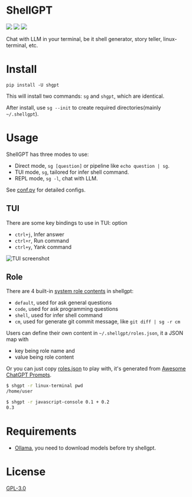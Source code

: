 # ShellGPT

[![](https://img.shields.io/pypi/v/shgpt)](https://pypi.org/project/shgpt/)
[![](https://github.com/jiacai2050/shellgpt/actions/workflows/ci.yml/badge.svg)](https://github.com/jiacai2050/shellgpt/actions/workflows/ci.yml)
[![](https://github.com/jiacai2050/shellgpt/actions/workflows/release.yml/badge.svg)](https://github.com/jiacai2050/shellgpt/actions/workflows/release.yml)

Chat with LLM in your terminal, be it shell generator, story teller, linux-terminal, etc.

# Install
```
pip install -U shgpt
```

This will install two commands: `sg` and `shgpt`, which are identical.

After install, use `sg --init` to create required directories(mainly `~/.shellgpt`).

# Usage

ShellGPT has three modes to use:
- Direct mode, `sg [question]` or pipeline like `echo question | sg`.
- TUI mode, `sg`, tailored for infer shell command.
- REPL mode, `sg -l`, chat with LLM.

See [conf.py](https://github.com/jiacai2050/shellgpt/blob/main/shgpt/utils/conf.py) for detailed configs.

## TUI

There are some key bindings to use in TUI: option
- `ctrl+j`, Infer answer
- `ctrl+r`, Run command
- `ctrl+y`, Yank command

![TUI screenshot](https://github.com/jiacai2050/shellgpt/raw/main/assets/shellgpt-tui.jpg)

## Role

There are 4 built-in [system role contents](https://platform.openai.com/docs/guides/text-generation/chat-completions-api) in shellgpt:
- `default`, used for ask general questions
- `code`, used for ask programming questions
- `shell`, used for infer shell command
- `cm`, used for generate git commit message, like `git diff | sg -r cm`

Users can define their own content in `~/.shellgpt/roles.json`, it a JSON map with
- key being role name and
- value being role content

Or you can just copy [roles.json](https://github.com/jiacai2050/shellgpt/blob/main/roles.json) to play with, it's generated from [Awesome ChatGPT Prompts](https://github.com/f/awesome-chatgpt-prompts/blob/main/prompts.csv).

```bash
$ shgpt -r linux-terminal pwd
/home/user

$ shgpt -r javascript-console 0.1 + 0.2
0.3

```

# Requirements
- [Ollama](https://ollama.com/), you need to download models before try shellgpt.

# License

[GPL-3.0](https://opensource.org/license/GPL-3.0)
